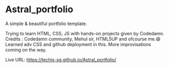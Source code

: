 # Astral_portfolio
A simple & beautiful portfolio template.

Trying to learn HTML, CSS, JS with hands-on projects given by Codedamn.
Credits : Codedamn community, Mehul sir, HTML5UP and ofcourse me.😄
Learned adv CSS and github deployment in this.
More improvisations coming on the way.

Live URL: https://techis-sg.github.io/Astral_portfolio/

